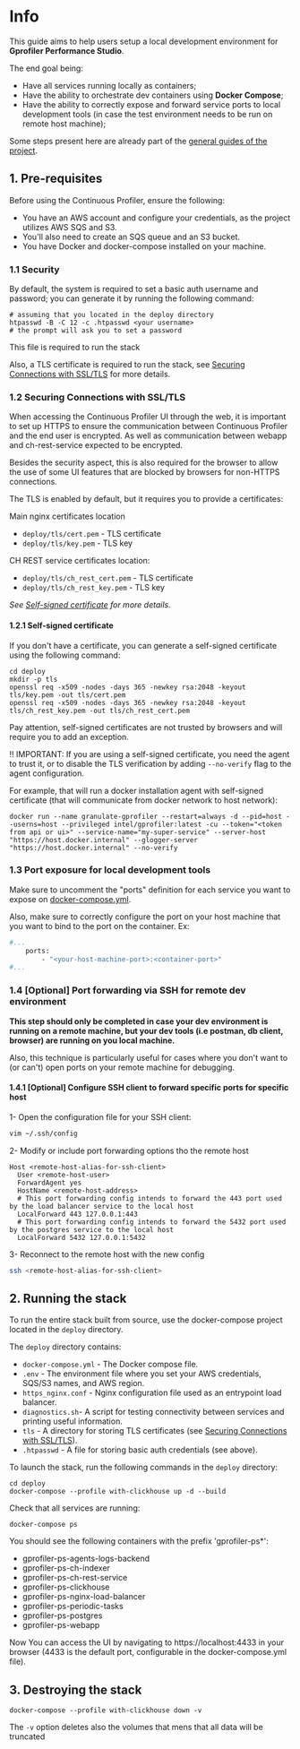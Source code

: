 # Info
This guide aims to help users setup a local development environment for **Gprofiler Performance Studio**.

The end goal being:
* Have all services running locally as containers;
* Have the ability to orchestrate dev containers using **Docker Compose**;
* Have the ability to correctly expose and forward service ports to local development tools (in case the test environment needs to be run on remote host machine);

Some steps present here are already part of the [general guides of the project](../README.md#usage).

## 1. Pre-requisites
Before using the Continuous Profiler, ensure the following:
- You have an AWS account and configure your credentials, as the project utilizes AWS SQS and S3.
- You'll also need to create an SQS queue and an S3 bucket.
- You have Docker and docker-compose installed on your machine.


### 1.1 Security
By default, the system is required to set a basic auth username and password;
you can generate it by running the following command:
```shell
# assuming that you located in the deploy directory
htpasswd -B -C 12 -c .htpasswd <your username>
# the prompt will ask you to set a password
```
This file is required to run the stack

Also, a TLS certificate is required to run the stack,
see [Securing Connections with SSL/TLS](#securing-connections-with-ssltls) for more details.

### 1.2 Securing Connections with SSL/TLS
When accessing the Continuous Profiler UI through the web,
it is important to set up HTTPS to ensure the communication between Continuous Profiler and the end user is encrypted.
As well as communication between webapp and ch-rest-service expected to be encrypted.

Besides the security aspect, this is also required
for the browser to allow the use of some UI features that are blocked by browsers for non-HTTPS connections.


The TLS is enabled by default, but it requires you to provide a certificates:

Main nginx certificates location
- `deploy/tls/cert.pem` - TLS certificate
- `deploy/tls/key.pem` - TLS key

CH REST service certificates location:
- `deploy/tls/ch_rest_cert.pem` - TLS certificate
- `deploy/tls/ch_rest_key.pem` - TLS key

_See [Self-signed certificate](#self-signed-certificate) for more details._

#### 1.2.1 Self-signed certificate
If you don't have a certificate, you can generate a self-signed certificate using the following command:
```shell
cd deploy
mkdir -p tls
openssl req -x509 -nodes -days 365 -newkey rsa:2048 -keyout tls/key.pem -out tls/cert.pem
openssl req -x509 -nodes -days 365 -newkey rsa:2048 -keyout tls/ch_rest_key.pem -out tls/ch_rest_cert.pem
```
Pay attention, self-signed certificates are not trusted by browsers and will require you to add an exception.

:bangbang: IMPORTANT: If you are using a self-signed certificate,
you need the agent to trust it,
or to disable the TLS verification by adding `--no-verify` flag to the agent configuration.

For example,
that will run a docker installation agent with self-signed certificate
(that will communicate from docker network to host network):
```shell
docker run --name granulate-gprofiler --restart=always -d --pid=host --userns=host --privileged intel/gprofiler:latest -cu --token="<token from api or ui>" --service-name="my-super-service" --server-host "https://host.docker.internal" --glogger-server "https://host.docker.internal" --no-verify
```

### 1.3 Port exposure for local development tools
Make sure to uncomment the "ports" definition for each service you want to expose on [docker-compose.yml](./docker-compose.yml).

Also, make sure to correctly configure the port on your host machine that you want to bind to the port on the container. Ex:
```Dockerfile
#...
    ports:
        - "<your-host-machine-port>:<container-port>"
#...
```

### 1.4 [Optional] Port forwarding via SSH for remote dev environment
**This step should only be completed in case your dev environment is running on a remote machine, but your dev tools (i.e postman, db client, browser) are running on you local machine.**

Also, this technique is particularly useful for cases where you don't want to (or can't) open ports on your remote machine for debugging.

#### 1.4.1 [Optional] Configure SSH client to forward specific ports for specific host
1- Open the configuration file for your SSH client:
```sh
vim ~/.ssh/config
```
2- Modify or include port forwarding options tho the remote host
```configfile
Host <remote-host-alias-for-ssh-client>
  User <remote-host-user>
  ForwardAgent yes
  HostName <remote-host-address>
  # This port forwarding config intends to forward the 443 port used by the load balancer service to the local host
  LocalForward 443 127.0.0.1:443
  # This port forwarding config intends to forward the 5432 port used by the postgres service to the local host
  LocalForward 5432 127.0.0.1:5432
```
3- Reconnect to the remote host with the new config
```sh
ssh <remote-host-alias-for-ssh-client>
```

## 2. Running the stack
To run the entire stack built from source, use the docker-compose project located in the `deploy` directory.

The `deploy` directory contains:
- `docker-compose.yml` - The Docker compose file.
- `.env` - The environment file where you set your AWS credentials, SQS/S3 names, and AWS region.
- `https_nginx.conf` - Nginx configuration file used as an entrypoint load balancer.
- `diagnostics.sh`- A script for testing connectivity between services and printing useful information.
- `tls` - A directory for storing TLS certificates (see [Securing Connections with SSL/TLS](#securing-connections-with-ssltls)).
- `.htpasswd` - A file for storing basic auth credentials (see above).

To launch the stack, run the following commands in the `deploy` directory:
```shell
cd deploy
docker-compose --profile with-clickhouse up -d --build
```

Check that all services are running:
```shell
docker-compose ps
```

You should see the following containers with the prefix 'gprofiler-ps*':
* gprofiler-ps-agents-logs-backend
* gprofiler-ps-ch-indexer
* gprofiler-ps-ch-rest-service
* gprofiler-ps-clickhouse
* gprofiler-ps-nginx-load-balancer
* gprofiler-ps-periodic-tasks
* gprofiler-ps-postgres
* gprofiler-ps-webapp

Now You can access the UI by navigating to https://localhost:4433 in your browser
(4433 is the default port, configurable in the docker-compose.yml file).

## 3. Destroying the stack
```shell
docker-compose --profile with-clickhouse down -v
```
The `-v` option deletes also the volumes that mens that all data will be truncated
